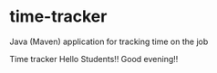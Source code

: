 # time-tracker
Java (Maven) application for tracking time on the job

Time tracker
Hello Students!!
Good evening!!
